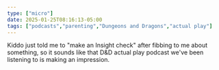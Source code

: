 ```yaml
---
type: ["micro"]
date: 2025-01-25T08:16:13-05:00
tags: ["podcasts","parenting","Dungeons and Dragons","actual play"]
---
```

Kiddo just told me to "make an Insight check" after fibbing to me about something, so it sounds like that D&D actual play podcast we've been listening to is making an impression.
